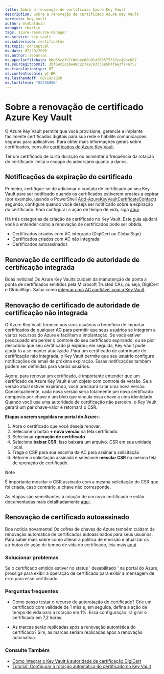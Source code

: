 ```yaml
---
title: Sobre a renovação de certificado Azure Key Vault
description: Sobre a renovação de certificado Azure Key Vault
services: key-vault
author: msmbaldwin
manager: rkarlin
tags: azure-resource-manager
ms.service: key-vault
ms.subservice: certificates
ms.topic: conceptual
ms.date: 07/20/2020
ms.author: sebansal
ms.openlocfilehash: bbd65cdfc7c8ebbc08b914158577337cc49ec887
ms.sourcegitcommit: 3bf69c5a5be48c2c7a979373895b4fae3f746757
ms.translationtype: MT
ms.contentlocale: pt-BR
ms.lasthandoff: 08/14/2020
ms.locfileid: "88236056"
---
```

# <a name="about-azure-key-vault-certificate-renewal"></a>Sobre a renovação de certificado Azure Key Vault

O Azure Key Vault permite que você provisione, gerencie e implante facilmente certificados digitais para sua rede e habilite comunicações seguras para aplicativos. Para obter mais informações gerais sobre certificados, consulte [certificados de Azure Key Vault](https://docs.microsoft.com/azure/key-vault/certificates/about-certificates)

Ter um certificado de curta duração ou aumentar a frequência da rotação do certificado limita o escopo do adversário quanto a danos.

## <a name="certificate-expiration-notifications"></a>Notificações de expiração do certificado
Primeiro, certifique-se de adicionar o contato de certificado ao seu Key Vault para ser notificado quando os certificados estiverem prestes a expirar (por exemplo, usando o PowerShell [Add-AzureKeyVaultCertificateContact](https://docs.microsoft.com/powershell/module/azurerm.keyvault/add-azurekeyvaultcertificatecontact?view=azurermps-6.13.0)) segundo, configure quando você deseja ser notificado sobre a expiração do certificado. Para configurar a ação de tempo de vida, siga [aqui](https://docs.microsoft.com/azure/key-vault/certificates/tutorial-rotate-certificates#update-lifecycle-attributes-of-a-stored-certificate)

Há três categorias de criação de certificado no Key Vault. Este guia ajudará você a entender como a renovação de certificados pode ser obtida.
-   Certificados criados com AC integrada (DigiCert ou GlobalSign)
-   Certificados criados com AC não integrada
-   Certificados autoassinados

## <a name="renewal-of-integrated-ca-certificate"></a>Renovação de certificado de autoridade de certificação integrada 
Boas notícias! Os Azure Key Vaults cuidam da manutenção de ponta a ponta de certificados emitidos pela Microsoft Trusted CAs, ou seja, DigiCert e GlobalSign. Saiba como [integrar uma AC confiável com o Key Vault](https://docs.microsoft.com/azure/key-vault/certificates/how-to-integrate-certificate-authority).

## <a name="renewal-of-non-integrated-ca-certificate"></a>Renovação de certificado de autoridade de certificação não integrada 
O Azure Key Vault fornece aos seus usuários o benefício de importar certificados de qualquer AC para permitir que seus usuários se integrem a vários recursos do Azure e facilitem a implantação. Se você estiver preocupado em perder o controle do seu certificado expirando, ou se pior descobriu que seu certificado já expirou; em seguida, Key Vault pode ajudá-lo a se manter atualizado. Para um certificado de autoridade de certificação não integrada, o Key Vault permite que seu usuário configure notificações de email de próxima expiração. Essas notificações também podem ser definidas para vários usuários.

Agora, para renovar um certificado, é importante entender que um certificado de Azure Key Vault é um objeto com controle de versão. Se a versão atual estiver expirando, você precisará criar uma nova versão. Conceitualmente, cada nova versão seria totalmente um novo certificado composto por chave e um blob que vincula essa chave a uma identidade. Quando você usa uma autoridade de certificação não parceira, o Key Vault gerará um par chave-valor e retornará o CSR.

**Etapas a serem seguidas no portal do Azure:-**
1.  Abra o certificado que você deseja renovar.
2.  Selecione o botão **+ nova versão** na tela certificado.
3.  Selecionar **operação de certificado**
4.  Selecione **baixar CSR**. Isso baixará um arquivo. CSR em sua unidade local.
5.  Traga o CSR para sua escolha da AC para assinar a solicitação
6.  Retorne a solicitação assinada e selecione **mesclar CSR** na mesma tela de operação de certificado.

> [!NOTE]
> É importante mesclar o CSR assinado com a mesma solicitação de CSR que foi criada, caso contrário, a chave não corresponde.

As etapas são semelhantes à criação de um novo certificado e estão documentadas mais detalhadamente [aqui]( https://docs.microsoft.com/azure/key-vault/certificates/create-certificate-signing-request#azure-portal).

## <a name="renewal-of-self-signed-certificate"></a>Renovação de certificado autoassinado

Boa notícia novamente! Os cofres de chaves do Azure também cuidam da renovação automática de certificados autoassinados para seus usuários. Para saber mais sobre como alterar a política de emissão e atualizar os atributos de ação de tempo de vida do certificado, leia mais [aqui](https://docs.microsoft.com/azure/key-vault/certificates/tutorial-rotate-certificates#update-lifecycle-attributes-of-a-stored-certificate).

### <a name="troubleshoot"></a>Solucionar problemas
Se o certificado emitido estiver no status ' desabilitado ' na portal do Azure, prossiga para exibir a operação de certificado para exibir a mensagem de erro para esse certificado.

### <a name="frequently-asked-questions"></a>Perguntas frequentes
* Como posso testar o recurso de autorotação do certificado?
  Crie um certificado com validade de 1 mês e, em seguida, defina a ação de tempo de vida para a rotação em 1%. Essa configuração irá girar o certificado em 7,2 horas.
  
* As marcas serão replicadas após a renovação automática do certificado?
  Sim, as marcas seriam replicadas após a renovação automática.

### <a name="see-also"></a>Consulte Também
*   [Como integrar o Key Vault à autoridade de certificação DigiCert](how-to-integrate-certificate-authority.md)
*   [Tutorial: Configurar a rotação automática do certificado no Key Vault](tutorial-rotate-certificates.md)
